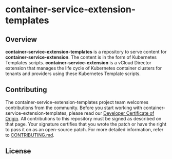 

# container-service-extension-templates

## Overview
**container-service-extension-templates** is a repository to serve content for **container-service-extension**. The content is in the form of Kubernetes Templates scripts. **container-service-extension** is a vCloud Director extension that manages the life cycle of Kubernetes container clusters for tenants and providers using these Kubernetes Template scripts.

## Contributing

The container-service-extension-templates project team welcomes contributions from the community. Before you start working with container-service-extension-templates, please
read our [Developer Certificate of Origin](https://cla.vmware.com/dco). All contributions to this repository must be
signed as described on that page. Your signature certifies that you wrote the patch or have the right to pass it on
as an open-source patch. For more detailed information, refer to [CONTRIBUTING.md](CONTRIBUTING.md).

## License
